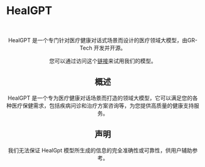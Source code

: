 # HealGPT

<div align="center">
  
<br>
</div>
<div align="center">


  
HealGPT 是一个专门针对医疗健康对话式场景而设计的医疗领域大模型，由GR-Tech 开发并开源。


您可以通过访问这个[链接](http://heal-gpt.cn)来试用我们的模型。

## 概述

HealGPT 是一个专为医疗健康对话场景而打造的领域大模型，它可以满足您的各种医疗保健需求，包括疾病问诊和治疗方案咨询等，为您提供高质量的健康支持服务。



## 声明
我们无法保证 HealGpt 模型所生成的信息的完全准确性或可靠性，供用户辅助参考。

